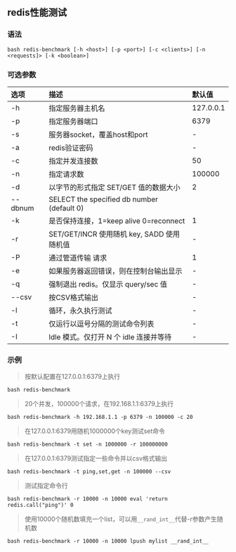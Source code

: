 ## redis性能测试

### 语法

`bash
redis-benchmark [-h <host>] [-p <port>] [-c <clients>] [-n <requests]> [-k <boolean>]
`

### 可选参数

|选项|描述|默认值|
|:---|:---|:---|
|-h <hostname> |     指定服务器主机名|127.0.0.1	|
|-p <port>     |     指定服务器端口|6379	|
|-s <socket>   |     服务器socket，覆盖host和port|-|
|-a <password> |     redis验证密码|-|
|-c <clients>  |     指定并发连接数|50|
|-n <requests> |     指定请求数|100000|
|-d <size>     |     以字节的形式指定 SET/GET 值的数据大小|2|
|--dbnum <db>  |      SELECT the specified db number (default 0)|
|-k <boolean>  |     是否保持连接，1=keep alive 0=reconnect| 1|
|-r <keyspacelen>|   SET/GET/INCR 使用随机 key, SADD 使用随机值|-|
|-P <numreq>   |     通过管道传输 <numreq> 请求|1|
|-e            |     如果服务器返回错误，则在控制台输出显示|-|
|-q            |     强制退出 redis。仅显示 query/sec 值|-|
|--csv         |     按CSV格式输出|-|
|-l            |     循环，永久执行测试|-|
|-t <tests>    |     仅运行以逗号分隔的测试命令列表|-|
|-I            |     Idle 模式。仅打开 N 个 idle 连接并等待|-|

### 示例

> 按默认配置在127.0.0.1:6379上执行

`bash
redis-benchmark
`

> 20个并发，100000个请求，在192.168.1.1:6379上执行

`bash
redis-benchmark -h 192.168.1.1 -p 6379 -n 100000 -c 20
`

> 在127.0.0.1:6379用随机1000000个key测试set命令

`bash
redis-benchmark -t set -n 1000000 -r 100000000
`

> 在127.0.0.1:6379测试指定一些命令并以csv格式输出

`bash
redis-benchmark -t ping,set,get -n 100000 --csv
`

> 测试指定命令行

`bash
redis-benchmark -r 10000 -n 10000 eval 'return redis.call("ping")' 0
`

> 使用10000个随机数填充一个list，可以用`__rand_int__`代替-r参数产生随机数

`bash
redis-benchmark -r 10000 -n 10000 lpush mylist __rand_int__
`
